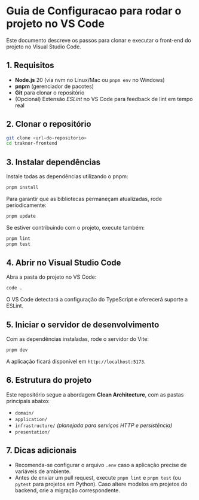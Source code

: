 # Guia de Configuracao para rodar o projeto no VS Code

Este documento descreve os passos para clonar e executar o front-end do projeto no Visual Studio Code.

## 1. Requisitos

 - **Node.js** 20 (via nvm no Linux/Mac ou `pnpm env` no Windows)
- **pnpm** (gerenciador de pacotes)
- **Git** para clonar o repositório
- (Opcional) Extensão _ESLint_ no VS Code para feedback de lint em tempo real

## 2. Clonar o repositório

```bash
git clone <url-do-repositorio>
cd traknor-frontend
```

## 3. Instalar dependências

Instale todas as dependências utilizando o pnpm:

```bash
pnpm install
```

Para garantir que as bibliotecas permaneçam atualizadas, rode periodicamente:

```bash
pnpm update
```

Se estiver contribuindo com o projeto, execute também:

```bash
pnpm lint
pnpm test
```

## 4. Abrir no Visual Studio Code

Abra a pasta do projeto no VS Code:

```bash
code .
```

O VS Code detectará a configuração do TypeScript e oferecerá suporte a ESLint.

## 5. Iniciar o servidor de desenvolvimento

Com as dependências instaladas, rode o servidor do Vite:

```bash
pnpm dev
```

A aplicação ficará disponível em `http://localhost:5173`.

## 6. Estrutura do projeto

Este repositório segue a abordagem **Clean Architecture**, com as pastas principais abaixo:

- `domain/`
- `application/`
- `infrastructure/` _(planejada para serviços HTTP e persistência)_
- `presentation/`

## 7. Dicas adicionais

- Recomenda-se configurar o arquivo `.env` caso a aplicação precise de variáveis de ambiente.
- Antes de enviar um pull request, execute `pnpm lint` e `pnpm test` (ou `pytest` para projetos em Python). Caso altere modelos em projetos do backend, crie a migração correspondente.
